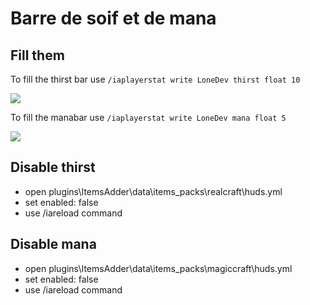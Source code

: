 # Barre de soif et de mana

## Fill them

To fill the thirst bar use `/iaplayerstat write LoneDev thirst float 10`

![](../.gitbook/assets/immagine%20%281%29.png)

To fill the manabar use `/iaplayerstat write LoneDev mana float 5`

![](../.gitbook/assets/immagine.png)

## Disable thirst

* open plugins\ItemsAdder\data\items\_packs\realcraft\huds.yml
* set enabled: false
* use /iareload command

## Disable mana

* open plugins\ItemsAdder\data\items\_packs\magiccraft\huds.yml
* set enabled: false
* use /iareload command

